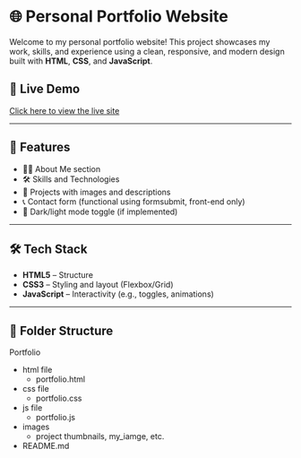 # 🌐 Personal Portfolio Website

Welcome to my personal portfolio website! This project showcases my work, skills, and experience using a clean, responsive, and modern design built with **HTML**, **CSS**, and **JavaScript**.

## 🔗 Live Demo

[Click here to view the live site](https://myportfolio.tiiny.site)

---


## 🚀 Features

- 🧑‍💼 About Me section
- 🛠️ Skills and Technologies
- 💼 Projects with images and descriptions
- 📞 Contact form (functional using formsubmit, front-end only)
- 🌙 Dark/light mode toggle (if implemented)


---

## 🛠️ Tech Stack

- **HTML5** – Structure
- **CSS3** – Styling and layout (Flexbox/Grid)
- **JavaScript** – Interactivity (e.g., toggles, animations)

---

## 📁 Folder Structure
Portfolio
  - html file
    - portfolio.html
  - css file
    - portfolio.css
  - js file
    - portfolio.js
  - images
    - project thumbnails, my_iamge, etc.
  - README.md

